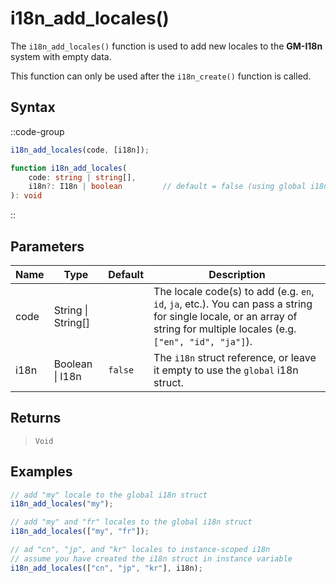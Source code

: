 # i18n_add_locales()

The `i18n_add_locales()` function is used to add new locales to the **GM-I18n** system with empty data.

This function can only be used after the `i18n_create()` function is called.

## Syntax

::code-group
```js [Usage]
i18n_add_locales(code, [i18n]);
```

```ts [Signature]
function i18n_add_locales(
    code: string | string[],
    i18n?: I18n | boolean         // default = false (using global i18n struct)
): void
```
::

## Parameters

| Name        | Type              | Default      | Description |
|-------------|-------------------|--------------|-------------|
| code        | String \| String\[] |              | The locale code(s) to add (e.g. `en`, `id`, `ja`, etc.). You can pass a string for single locale, or an array of string for multiple locales (e.g. `["en", "id", "ja"]`). |
| i18n        | Boolean \| I18n | `false`      | The `i18n` struct reference, or leave it empty to use the `global` i18n struct. |

## Returns

> `Void`

## Examples

```js [Create Event]
// add "my" locale to the global i18n struct
i18n_add_locales("my");

// add "my" and "fr" locales to the global i18n struct
i18n_add_locales(["my", "fr"]);

// ad "cn", "jp", and "kr" locales to instance-scoped i18n
// assume you have created the i18n struct in instance variable
i18n_add_locales(["cn", "jp", "kr"], i18n);
```

